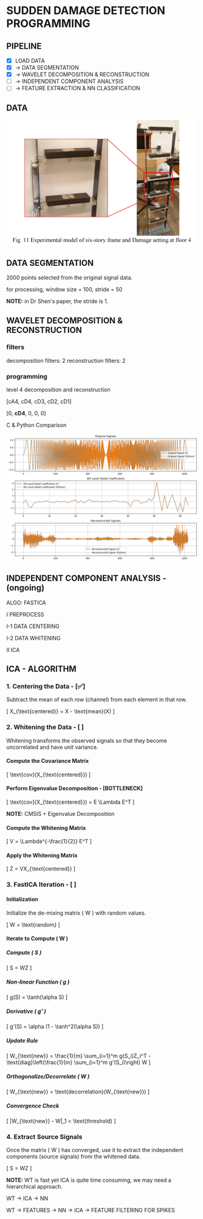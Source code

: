 # SUDDEN DAMAGE DETECTION PROGRAMMING

## PIPELINE
- [x] LOAD DATA 
- [x] -> DATA SEGMENTATION 
- [x] -> WAVELET DECOMPOSITION & RECONSTRUCTION 
- [ ] -> INDEPENDENT COMPONENT ANALYSIS 
- [ ] -> FEATURE EXTRACTION & NN CLASSIFICATION

## DATA

![LAB](LAB.png)

## DATA SEGMENTATION
2000 points selected from the original signal data.

for processing, window size = 100, stride = 50

**NOTE:** in Dr Shen's paper, the stride is 1.

## WAVELET DECOMPOSITION & RECONSTRUCTION

### filters
decomposition filters: 2
reconstruction filters: 2

### programming
level 4 decomposition and reconstruction

[cA4, cD4, cD3, cD2, cD1]

[0, **cD4**, 0, 0, 0]

C & Python Comparison

![wt-comparison](wt-com.png)

## INDEPENDENT COMPONENT ANALYSIS - (ongoing)

ALGO: FASTICA

I PREPROCESS

I-1 DATA CENTERING

I-2 DATA WHITENING

II ICA

## ICA - ALGORITHM

### 1. Centering the Data - [✅]
Subtract the mean of each row (channel) from each element in that row.

\[
X_{\text{centered}} = X - \text{mean}(X)
\]

### 2. Whitening the Data - [ ]
Whitening transforms the observed signals so that they become uncorrelated and have unit variance.

#### Compute the Covariance Matrix
\[
\text{cov}(X_{\text{centered}})
\]

#### Perform Eigenvalue Decomposition - [BOTTLENECK]
\[
\text{cov}(X_{\text{centered}}) = E \Lambda E^T
\]

**NOTE:** CMSIS + Eigenvalue Decomposition

#### Compute the Whitening Matrix
\[
V = \Lambda^{-\frac{1}{2}} E^T
\]

#### Apply the Whitening Matrix
\[
Z = VX_{\text{centered}}
\]

### 3. FastICA Iteration  - [ ]
#### Initialization
Initialize the de-mixing matrix \( W \) with random values.

\[
W = \text{random}
\]

#### Iterate to Compute \( W \)

##### Compute \( S \)
\[
S = WZ
\]

##### Non-linear Function \( g \)
\[
g(S) = \tanh(\alpha S)
\]

##### Derivative \( g' \)
\[
g'(S) = \alpha (1 - \tanh^2(\alpha S))
\]

##### Update Rule
\[
W_{\text{new}} = \frac{1}{m} \sum_{i=1}^m g(S_i)Z_i^T - \text{diag}\left(\frac{1}{m} \sum_{i=1}^m g'(S_i)\right) W
\]

##### Orthogonalize/Decorrelate \( W \)
\[
W_{\text{new}} = \text{decorrelation}(W_{\text{new}})
\]

##### Convergence Check
\[
\|W_{\text{new}} - W\|_1 < \text{threshold}
\]

### 4. Extract Source Signals
Once the matrix \( W \) has converged, use it to extract the independent components (source signals) from the whitened data.

\[
S = WZ
\]


**NOTE:** WT is fast yet ICA is quite time consuming, we may need a hierarchical approach.

WT -> ICA -> NN

WT -> FEATURES -> NN -> ICA -> FEATURE FILTERING FOR SPIKES
